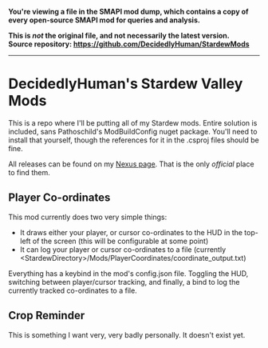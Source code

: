 **You're viewing a file in the SMAPI mod dump, which contains a copy of every open-source SMAPI mod
for queries and analysis.**

**This is _not_ the original file, and not necessarily the latest version.**  
**Source repository: https://github.com/DecidedlyHuman/StardewMods**

----

# DecidedlyHuman's Stardew Valley Mods
This is a repo where I'll be putting all of my Stardew mods. Entire solution is included, sans Pathoschild's ModBuildConfig nuget package. You'll need to install that yourself, though the references for it in the .csproj files should be fine.

All releases can be found on my [Nexus page](https://www.nexusmods.com/stardewvalley/users/79440738). That is the only *official* place to find them.

## Player Co-ordinates
This mod currently does two very simple things:
* It draws either your player, or cursor co-ordinates to the HUD in the top-left of the screen (this will be configurable at some point)
* It can log your player or cursor co-ordinates to a file (currently \<StardewDirectory\>/Mods/PlayerCoordinates/coordinate_output.txt)

Everything has a keybind in the mod's config.json file. Toggling the HUD, switching between player/cursor tracking, and finally, a bind to log the currently tracked co-ordinates to a file.

## Crop Reminder
This is something I want very, very badly personally. It doesn't exist yet.